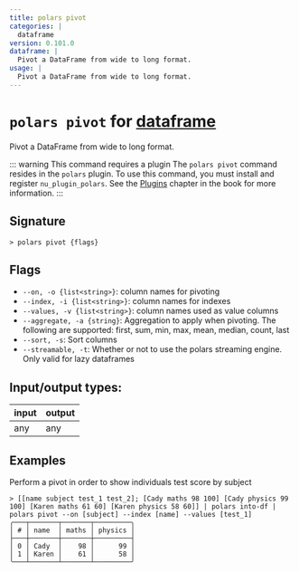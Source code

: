 ```yaml
---
title: polars pivot
categories: |
  dataframe
version: 0.101.0
dataframe: |
  Pivot a DataFrame from wide to long format.
usage: |
  Pivot a DataFrame from wide to long format.
---
```

<!-- This file is automatically generated. Please edit the command in https://github.com/nushell/nushell instead. -->

# `polars pivot` for [dataframe](/commands/categories/dataframe.md)

<div class='command-title'>Pivot a DataFrame from wide to long format.</div>

::: warning This command requires a plugin
The `polars pivot` command resides in the `polars` plugin.
To use this command, you must install and register `nu_plugin_polars`.
See the [Plugins](/book/plugins.html) chapter in the book for more information.
:::


## Signature

```> polars pivot {flags} ```

## Flags

 -  `--on, -o {list<string>}`: column names for pivoting
 -  `--index, -i {list<string>}`: column names for indexes
 -  `--values, -v {list<string>}`: column names used as value columns
 -  `--aggregate, -a {string}`: Aggregation to apply when pivoting. The following are supported: first, sum, min, max, mean, median, count, last
 -  `--sort, -s`: Sort columns
 -  `--streamable, -t`: Whether or not to use the polars streaming engine. Only valid for lazy dataframes


## Input/output types:

| input | output |
| ----- | ------ |
| any   | any    |

## Examples

Perform a pivot in order to show individuals test score by subject
```nu
> [[name subject test_1 test_2]; [Cady maths 98 100] [Cady physics 99 100] [Karen maths 61 60] [Karen physics 58 60]] | polars into-df |  polars pivot --on [subject] --index [name] --values [test_1]
╭───┬───────┬───────┬─────────╮
│ # │ name  │ maths │ physics │
├───┼───────┼───────┼─────────┤
│ 0 │ Cady  │    98 │      99 │
│ 1 │ Karen │    61 │      58 │
╰───┴───────┴───────┴─────────╯

```
